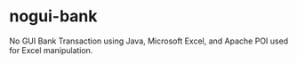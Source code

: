 # nogui-bank
No GUI Bank Transaction using Java, Microsoft Excel, and Apache POI used for Excel manipulation.
